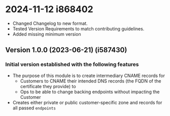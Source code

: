# 2024-11-12 i868402
* Changed Changelog to new format.
* Tested Version Requirements to match contributing guidelines.
* Added missing minimum version

## Version 1.0.0 (2023-06-21) (i587430)
### Initial version established with the following features
* The purpose of this module is to create intermediary CNAME records for
  * Customers to CNAME their intended DNS records (the FQDN of the certificate they provide) to
  * Ops to be able to change backing endpoints without impacting the Customer
* Creates either private or public customer-specific zone and records for all passed `endpoints`
